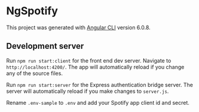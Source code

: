 # NgSpotify

This project was generated with [Angular CLI](https://github.com/angular/angular-cli) version 6.0.8.

## Development server

Run `npm run start:client` for the front end dev server. Navigate to `http://localhost:4200/`. The app will automatically reload if you change any of the source files.

Run  `npm run start:server` for the Express authentication bridge server. The server will automatically reload if you make changes to `server.js`.

Rename `.env-sample` to `.env` and add your Spotify app client id and secret.